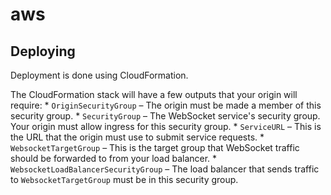 # aws

## Deploying

Deployment is done using CloudFormation.

The CloudFormation stack will have a few outputs that your origin will require:
    * `OriginSecurityGroup` – The origin must be made a member of this security group.
    * `SecurityGroup` – The WebSocket service's security group. Your origin must allow ingress for this security group.
    * `ServiceURL` – This is the URL that the origin must use to submit service requests.
    * `WebsocketTargetGroup` – This is the target group that WebSocket traffic should be forwarded to from your load balancer.
    * `WebsocketLoadBalancerSecurityGroup` – The load balancer that sends traffic to `WebsocketTargetGroup` must be in this security group.
